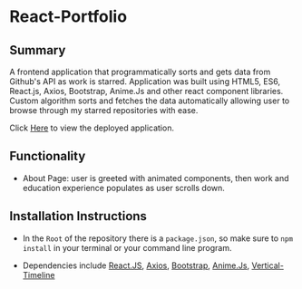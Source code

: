 # React-Portfolio
## Summary

A frontend application that programmatically sorts and gets data from Github's API as work is starred. Application was built using HTML5, ES6, React.js, Axios, Bootstrap, Anime.Js and other react component libraries. Custom algorithm sorts and fetches the data automatically allowing user to browse through my starred repositories with ease. 

Click [Here](http://mcgeevee.github.io/React-Portfolio) to view the deployed application.

## Functionality

* About Page: user is greeted with animated components, then work and education experience populates as user scrolls down.


## Installation Instructions

* In the `Root` of the repository there is a `package.json`, so make sure to `npm install` in your terminal or your command line program.


* Dependencies include [React.JS](https://reactjs.org/), [Axios](https://www.npmjs.com/package/axios), [Bootstrap](https://getbootstrap.com/), [Anime.Js](https://animejs.com), [Vertical-Timeline](https://www.npmjs.com/package/react-vertical-timeline-component)